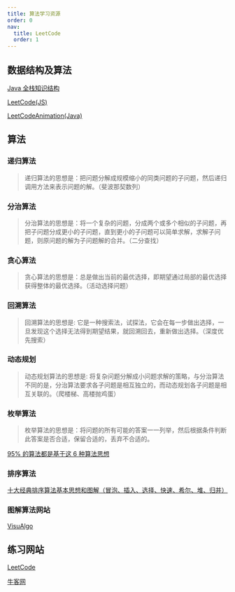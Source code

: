 ```yaml
---
title: 算法学习资源
order: 0
nav:
  title: LeetCode
  order: 1
---
```


## 数据结构及算法

[Java 全栈知识结构](https://www.pdai.tech/md/algorithm/alg-basic-overview.html)

[LeetCode(JS)](https://github.com/azl397985856/leetcode)

[LeetCodeAnimation(Java)](https://github.com/MisterBooo/LeetCodeAnimation)

## 算法

### 递归算法

> 递归算法的思想是：把问题分解成规模缩小的同类问题的子问题，然后递归调用方法来表示问题的解。（斐波那契数列）

### 分治算法

> 分治算法的思想是：将一个复杂的问题，分成两个或多个相似的子问题，再把子问题分成更小的子问题，直到更小的子问题可以简单求解，求解子问题，则原问题的解为子问题解的合并。（二分查找）

### 贪心算法

> 贪心算法的思想是：总是做出当前的最优选择，即期望通过局部的最优选择获得整体的最优选择。（活动选择问题）

### 回溯算法

> 回溯算法的思想是: 它是一种搜索法，试探法，它会在每一步做出选择，一旦发现这个选择无法得到期望结果，就回溯回去，重新做出选择。（深度优先搜索）

### 动态规划

> 动态规划算法的思想是: 将复杂问题分解成小问题求解的策略，与分治算法不同的是，分治算法要求各子问题是相互独立的，而动态规划各子问题是相互关联的。（爬楼梯、高楼抛鸡蛋）

### 枚举算法

> 枚举算法的思想是：将问题的所有可能的答案一一列举，然后根据条件判断此答案是否合适，保留合适的，丢弃不合适的。

[95% 的算法都是基于这 6 种算法思想](https://zhuanlan.zhihu.com/p/428479862)

### 排序算法

[十大经典排序算法基本思想和图解（冒泡、插入、选择、快速、希尔、堆、归并）](https://www.cxymm.net/article/qq_34801169/81459448)

### 图解算法网站

[VisuAlgo](https://visualgo.net/zh)

## 练习网站

[LeetCode](https://leetcode-cn.com/)

[牛客网](https://www.nowcoder.com/)
